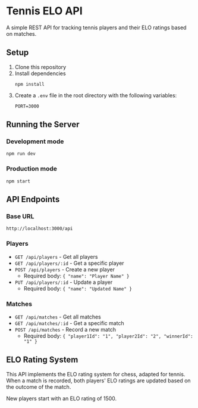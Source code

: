 # Tennis ELO API

A simple REST API for tracking tennis players and their ELO ratings based on matches.

## Setup

1. Clone this repository
2. Install dependencies
    ```
    npm install
    ```
3. Create a `.env` file in the root directory with the following variables:
    ```
    PORT=3000
    ```

## Running the Server

### Development mode

```
npm run dev
```

### Production mode

```
npm start
```

## API Endpoints

### Base URL

```
http://localhost:3000/api
```

### Players

-   `GET /api/players` - Get all players
-   `GET /api/players/:id` - Get a specific player
-   `POST /api/players` - Create a new player
    -   Required body: `{ "name": "Player Name" }`
-   `PUT /api/players/:id` - Update a player
    -   Required body: `{ "name": "Updated Name" }`

### Matches

-   `GET /api/matches` - Get all matches
-   `GET /api/matches/:id` - Get a specific match
-   `POST /api/matches` - Record a new match
    -   Required body: `{ "player1Id": "1", "player2Id": "2", "winnerId": "1" }`

## ELO Rating System

This API implements the ELO rating system for chess, adapted for tennis. When a match is recorded, both players' ELO ratings are updated based on the outcome of the match.

New players start with an ELO rating of 1500.
